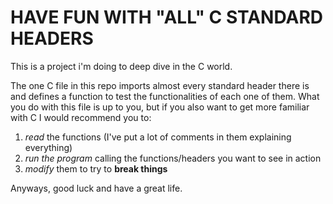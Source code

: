 # HAVE FUN WITH "ALL" C STANDARD HEADERS

This is a project i'm doing to deep dive in the C world.

The one C file in this repo imports almost every standard header there is and defines a function to test the functionalities of each one of them. What you do with this file is up to you, but if you also want to get more familiar with C I would recommend you to:

1. *read* the functions (I've put a lot of comments in them explaining everything)
2. *run the program* calling the functions/headers you want to see in action
3. *modify* them to try to __break things__

Anyways, good luck and have a great life.